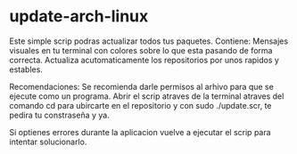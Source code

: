 # update-arch-linux
Este simple scrip podras actualizar todos tus paquetes.
Contiene: Mensajes visuales en tu terminal con colores sobre lo que esta pasando de forma correcta.
          Actualiza acutomaticamente los repositorios por unos rapidos y estables.

Recomendaciones:  Se recomienda darle permisos al arhivo para que se ejecute como un programa.
                  Abrir el scrip atraves de la terminal atraves del comando cd para ubircarte en el repositorio y con sudo ./update.scr, te pedira tu constraseña y ya.

Si optienes errores durante la aplicacion vuelve a ejecutar el scrip para intentar solucionarlo.
